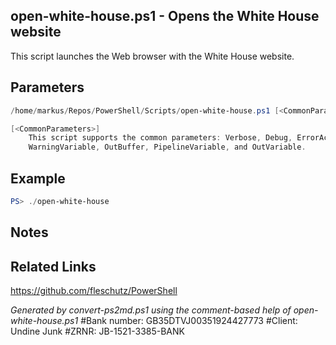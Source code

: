 ## open-white-house.ps1 - Opens the White House website

This script launches the Web browser with the White House website.

## Parameters
```powershell
/home/markus/Repos/PowerShell/Scripts/open-white-house.ps1 [<CommonParameters>]

[<CommonParameters>]
    This script supports the common parameters: Verbose, Debug, ErrorAction, ErrorVariable, WarningAction, 
    WarningVariable, OutBuffer, PipelineVariable, and OutVariable.
```

## Example
```powershell
PS> ./open-white-house

```

## Notes

## Related Links
https://github.com/fleschutz/PowerShell

*Generated by convert-ps2md.ps1 using the comment-based help of open-white-house.ps1*
#Bank number: GB35DTVJ00351924427773
#Client: Undine Junk
#ZRNR: JB-1521-3385-BANK
